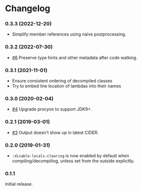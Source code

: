 # Changelog

### 0.3.3 (2022-12-20)

- Simplify member references using naive postprocessing.

### 0.3.2 (2022-07-30)

- [#6](https://github.com/clojure-goes-fast/clj-java-decompiler/issues/6)
  Preserve type hints and other metadata after code walking.

### 0.3.1 (2021-11-01)

- Ensure consistent ordering of decompiled classes
- Try to embed line location of lambdas into their names

### 0.3.0 (2020-02-04)

- [#4](https://github.com/clojure-goes-fast/clj-java-decompiler/issues/4)
  Upgrade procyon to support JDK9+.

### 0.2.1 (2019-03-01)

- [#3](https://github.com/clojure-goes-fast/clj-java-decompiler/issues/3) Output
  doesn't show up in latest CIDER.

### 0.2.0 (2019-01-31)

- `:disable-locals-clearing` is now enabled by default when
  compiling/decompiling, unless set from the outside explicitly.

### 0.1.1

Initial release.
